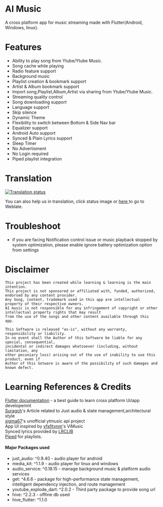 # AI Music
A cross platform app for music streaming made with Flutter(Android, Windows, linux).

# Features
* Ability to play song from Ytube/Ytube Music.
* Song cache while playing
* Radio feature support
* Background music
* Playlist creation & bookmark support
* Artist & Album bookmark support
* Import song,Playlist,Album,Artist via sharing from Ytube/Ytube Music.
* Streaming quality control
* Song downloading support
* Language support
* Skip silence
* Dynamic Theme
* Flexibility to switch between Bottom & Side Nav bar
* Equalizer support
* Android Auto support
* Synced & Plain Lyrics support
* Sleep Timer
* No Advertisment
* No Login required
* Piped playlist integration



# Translation
<a href="https://hosted.weblate.org/engage/harmony-music/">
<img src="https://hosted.weblate.org/widget/harmony-music/project-translations/multi-auto.svg" alt="Translation status" />
</a>

You can also help us in translation, click status image or <a href="https://hosted.weblate.org/projects/harmony-music/project-translations/"> here </a> to go to Weblate.

# Troubleshoot
* if you are facing Notification control issue or music playback stopped by system optimization, please enable ignore battery optimization option from settings




# Disclaimer
```
This project has been created while learning & learning is the main intention.
This project is not sponsored or affiliated with, funded, authorized, endorsed by any content provider.
Any Song, content, trademark used in this app are intellectual property of their respective owners.
AI music is not responsible for any infringement of copyright or other intellectual property rights that may result
from the use of the songs and other content available through this app.

This Software is released "as-is", without any warranty, responsibility or liability.
In no event shall the Author of this Software be liable for any special, consequential,
incidental or indirect damages whatsoever (including, without limitation, any 
other pecuniary loss) arising out of the use of inability to use this product, even if
Author of this Sotware is aware of the possibility of such damages and known defect.
```

# Learning References & Credits
<a href = 'https://docs.flutter.dev/'>Flutter documentation</a> - a best guide to learn cross platform Ui/app developemnt<br/>
<a href = 'https://suragch.medium.com/'>Suragch</a>'s Article related to Just audio & state management,architectural style<br/>
<a href = 'https://github.com/sigma67'>sigma67</a>'s unofficial ytmusic api project<br/>
App UI inspired by <a href = 'https://github.com/vfsfitvnm'>vfsfitvnm</a>'s ViMusic<br/>
Synced lyrics provided by <a href = 'https://lrclib.net' >LRCLIB</a> <br/>
<a href = 'https://piped.video' >Piped</a> for playlists.

#### Major Packages used
* just_audio: ^0.9.40  -  audio player for android
* media_kit: ^1.1.9 - audio player for linux and windows
* audio_service: ^0.18.15 - manage background music & platform audio services
* get: ^4.6.6 -  package for high-performance state management, intelligent dependency injection, and route management
* youtube_explode_dart: ^2.0.2 - Third party package to provide song url
* hive: ^2.2.3 - offline db used 
* hive_flutter: ^1.1.0
